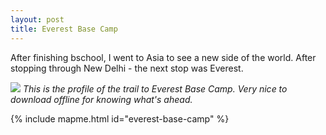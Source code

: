 ```yaml
---
layout: post
title: Everest Base Camp
---
```


After finishing bschool, I went to Asia to see a new side of the world. After stopping through New Delhi - the next stop was Everest.

<script iframe-height="800" iframe-width="100%" iframe-src="https://story.mapme.com/everest-base-camp" src="https://hosting.mapme.com/story-embed.js"></script>

![](http://drive.google.com/uc?export=view&id=10t1-jI5voxBebt88gVnaUUeHTlRvEuhJDA)
*This is the profile of the trail to Everest Base Camp. Very nice to download offline for knowing what's ahead.*

{% include mapme.html id="everest-base-camp" %}


